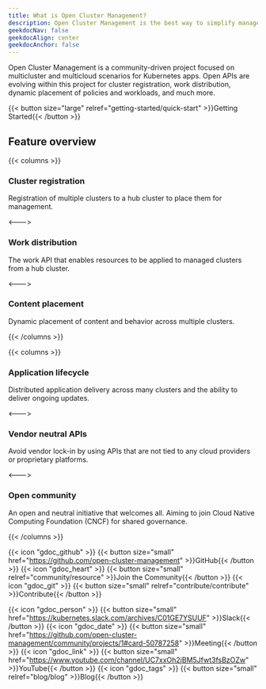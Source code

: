 ```yaml
---
title: What is Open Cluster Management?
description: Open Cluster Management is the best way to simplify management of multiple Kubernetes clusters.
geekdocNav: false
geekdocAlign: center
geekdocAnchor: false
---
```


Open Cluster Management is a community-driven project focused on multicluster and multicloud scenarios for Kubernetes apps. Open APIs are evolving within this project for cluster registration, work distribution, dynamic placement of policies and workloads, and much more.

{{< button size="large" relref="getting-started/quick-start" >}}Getting Started{{< /button >}}

## Feature overview

{{< columns >}}

### Cluster registration

Registration of multiple clusters to a hub cluster to place them for management.

<--->

### Work distribution

The work API that enables resources to be applied to managed clusters from a hub cluster.

<--->

### Content placement

Dynamic placement of content and behavior across multiple clusters.

{{< /columns >}}

{{< columns >}}

### Application lifecycle

Distributed application delivery across many clusters and the ability to deliver ongoing updates.

<--->

### Vendor neutral APIs

Avoid vendor lock-in by using APIs that are not tied to any cloud providers or proprietary platforms.

<--->

### Open community

An open and neutral initiative that welcomes all. Aiming to join Cloud Native Computing Foundation (CNCF) for shared governance.

{{< /columns >}}

{{< icon "gdoc_github" >}} {{< button size="small" href="https://github.com/open-cluster-management" >}}GitHub{{< /button >}}
{{< icon "gdoc_heart" >}} {{< button size="small" relref="community/resource" >}}Join the Community{{< /button >}}
{{< icon "gdoc_git" >}} {{< button size="small" relref="contribute/contribute" >}}Contribute{{< /button >}}

{{< icon "gdoc_person" >}} {{< button size="small" href="https://kubernetes.slack.com/archives/C01GE7YSUUF" >}}Slack{{< /button >}}
{{< icon "gdoc_date" >}} {{< button size="small" href="https://github.com/open-cluster-management/community/projects/1#card-50787258" >}}Meeting{{< /button >}}
{{< icon "gdoc_link" >}} {{< button size="small" href="https://www.youtube.com/channel/UC7xxOh2jBM5Jfwt3fsBzOZw" >}}YouTube{{< /button >}}
{{< icon "gdoc_tags" >}} {{< button size="small" relref="blog/blog" >}}Blog{{< /button >}}
